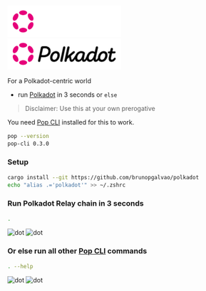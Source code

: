 <img height="70px" alt="Polkadot SDK Logo" src="https://github.com/paritytech/polkadot-sdk/raw/master/docs/images/Polkadot_Logo_Horizontal_Pink_White.png#gh-dark-mode-only"/>
<img height="70px" alt="Polkadot SDK Logo" src="https://github.com/paritytech/polkadot-sdk/raw/master/docs/images/Polkadot_Logo_Horizontal_Pink_Black.png#gh-light-mode-only"/>

For a Polkadot-centric world
- run [Polkadot](https://polkadot.network) in 3 seconds or `else`

> Disclaimer: Use this at your own prerogative

You need [Pop CLI](https://github.com/r0gue-io/pop-cli) installed for this to work.
```sh
pop --version
pop-cli 0.3.0
```

### Setup
```sh
cargo install --git https://github.com/brunopgalvao/polkadot
echo "alias .='polkadot'" >> ~/.zshrc
```

### Run Polkadot Relay chain in 3 seconds
```sh
.
```
<img src="https://github.com/user-attachments/assets/de35f284-f36e-4bd9-8650-7ab83bb9fc80#gh-light-mode-only" alt="dot" width="700" />
<img src="https://github.com/user-attachments/assets/4ae333b0-9180-44d0-98e8-51d42f34cfa4#gh-dark-mode-only" alt="dot" width="700" />



### Or else run all other [Pop CLI](https://github.com/r0gue-io/pop-cli) commands
```sh
. --help
```
<img src="https://github.com/user-attachments/assets/e2f06ecb-f74e-48d6-8b4d-31dad6c9efb5#gh-light-mode-only" alt="dot" width="700" />
<img src="https://github.com/user-attachments/assets/a8994a88-3339-49a7-a1bd-db188637e893#gh-dark-mode-only" alt="dot" width="700" />

